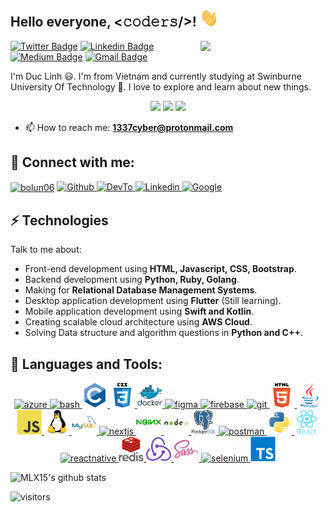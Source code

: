 <h2> Hello everyone, <𝚌𝚘𝚍𝚎𝚛𝚜/>! <img src="https://raw.githubusercontent.com/ABSphreak/ABSphreak/master/gifs/Hi.gif" width="30px"></h2>

<img align='right' src='https://user-images.githubusercontent.com/5713670/87202985-820dcb80-c2b6-11ea-9f56-7ec461c497c3.gif' width='200"'>

[![Twitter Badge](https://img.shields.io/badge/-@MLX151-1ca0f1?style=flat-square&labelColor=1ca0f1&logo=twitter&logoColor=white&link=https://twitter.com/MLX151)](https://twitter.com/MLX151) [![Linkedin Badge](https://img.shields.io/badge/-duclinhdev-blue?style=flat-square&logo=Linkedin&logoColor=white&link=https://www.linkedin.com/in/duclinhdev/)](https://www.linkedin.com/in/duclinhdev/) [![Medium Badge](https://img.shields.io/badge/-@duclinhdev-03a57a?style=flat-square&labelColor=000000&logo=Medium&link=https://medium.com/@duclinhdev/)](https://medium.com/duc-linh-dev)
[![Gmail Badge](https://img.shields.io/badge/-cnttclc2001@gmail.com-c14438?style=flat-square&logo=Gmail&logoColor=white&link=mailto:cnttclc2001@gmail.com)](mailto:cnttclc2001@gmail.com)

I'm Duc Linh 😃. I'm from Vietnam and currently studying at Swinburne University Of Technology 🏫. I love to explore and learn about new things.

<p align="center">
  <img src="https://user-images.githubusercontent.com/627794/87238756-a790f700-c3d4-11ea-9946-ae4c19fbb831.gif" width="140">
  <img src="https://user-images.githubusercontent.com/627794/87238688-cd69cc00-c3d3-11ea-99f4-812dfd665b38.gif" width="180">
  <img src="https://user-images.githubusercontent.com/627794/87238855-1589ee00-c3d6-11ea-8602-36c8c6cad686.gif" width="170">
</p>

- 📫 How to reach me: **1337cyber@protonmail.com**

## 💬 Connect with me:
<p align="left">
<a href="https://fb.com/NguyenDucLinhcntt" target="blank"><img align="center" src="https://raw.githubusercontent.com/rahuldkjain/github-profile-readme-generator/master/src/images/icons/Social/facebook.svg" alt="bolun06" height="30" width="40" /></a>

<a href="https://github.com/MXL15">
    <img src="https://www.vectorlogo.zone/logos/github/github-tile.svg" alt="Github" height="30" width="30">
</a>
  
<a href="https://dev.to/duclinhdev">
    <img src="https://www.vectorlogo.zone/logos/devto/devto-icon.svg" alt="DevTo" height="30" width="30">
</a>
	
<a href="https://www.linkedin.com/in/duclinhdev/">
    <img src="https://www.vectorlogo.zone/logos/linkedin/linkedin-icon.svg" alt="Linkedin" height="30" width="30">
</a>
  
<a href="mailto:bestdeptrai123@gmail.com">
    <img src="https://www.vectorlogo.zone/logos/google/google-icon.svg" alt="Google" height="30" width="30">
</a>
</p>

## ⚡ Technologies
Talk to me about:
- Front-end development using **HTML, Javascript, CSS, Bootstrap**.
- Backend development using **Python, Ruby, Golang**.
- Making for **Relational Database Management Systems**.
- Desktop application development using **Flutter** (Still learning).
- Mobile application development using **Swift and Kotlin**.
- Creating scalable cloud architecture using **AWS Cloud**.
- Solving Data structure and algorithm questions in **Python and C++**.
 
## 🎯 Languages and Tools:
<p align="center"> <a href="https://azure.microsoft.com/en-in/" target="_blank"> <img src="https://www.vectorlogo.zone/logos/microsoft_azure/microsoft_azure-icon.svg" alt="azure" width="40" height="40"/> </a> <a href="https://www.gnu.org/software/bash/" target="_blank"> <img src="https://www.vectorlogo.zone/logos/gnu_bash/gnu_bash-icon.svg" alt="bash" width="40" height="40"/> </a> <a href="https://www.cprogramming.com/" target="_blank"> <img src="https://raw.githubusercontent.com/devicons/devicon/master/icons/c/c-original.svg" alt="c" width="40" height="40"/> </a> <a href="https://www.w3schools.com/css/" target="_blank"> <img src="https://raw.githubusercontent.com/devicons/devicon/master/icons/css3/css3-original-wordmark.svg" alt="css3" width="40" height="40"/> </a> <a href="https://www.docker.com/" target="_blank"> <img src="https://raw.githubusercontent.com/devicons/devicon/master/icons/docker/docker-original-wordmark.svg" alt="docker" width="40" height="40"/> </a> <a href="https://www.figma.com/" target="_blank"> <img src="https://www.vectorlogo.zone/logos/figma/figma-icon.svg" alt="figma" width="40" height="40"/> </a> <a href="https://firebase.google.com/" target="_blank"> <img src="https://www.vectorlogo.zone/logos/firebase/firebase-icon.svg" alt="firebase" width="40" height="40"/> </a> <a href="https://git-scm.com/" target="_blank"> <img src="https://www.vectorlogo.zone/logos/git-scm/git-scm-icon.svg" alt="git" width="40" height="40"/> </a> <a href="https://www.w3.org/html/" target="_blank"> <img src="https://raw.githubusercontent.com/devicons/devicon/master/icons/html5/html5-original-wordmark.svg" alt="html5" width="40" height="40"/> </a> <a href="https://www.java.com" target="_blank"> <img src="https://raw.githubusercontent.com/devicons/devicon/master/icons/java/java-original.svg" alt="java" width="40" height="40"/> </a> <a href="https://developer.mozilla.org/en-US/docs/Web/JavaScript" target="_blank"> <img src="https://raw.githubusercontent.com/devicons/devicon/master/icons/javascript/javascript-original.svg" alt="javascript" width="40" height="40"/> </a> <a href="https://www.linux.org/" target="_blank"> <img src="https://raw.githubusercontent.com/devicons/devicon/master/icons/linux/linux-original.svg" alt="linux" width="40" height="40"/> </a> <a href="https://www.mysql.com/" target="_blank"> <img src="https://raw.githubusercontent.com/devicons/devicon/master/icons/mysql/mysql-original-wordmark.svg" alt="mysql" width="40" height="40"/> </a> <a href="https://nextjs.org/" target="_blank"> <img src="https://cdn.worldvectorlogo.com/logos/nextjs-3.svg" alt="nextjs" width="40" height="40"/> </a> <a href="https://www.nginx.com" target="_blank"> <img src="https://raw.githubusercontent.com/devicons/devicon/master/icons/nginx/nginx-original.svg" alt="nginx" width="40" height="40"/> </a> <a href="https://nodejs.org" target="_blank"> <img src="https://raw.githubusercontent.com/devicons/devicon/master/icons/nodejs/nodejs-original-wordmark.svg" alt="nodejs" width="40" height="40"/> </a> <a href="https://www.postgresql.org" target="_blank"> <img src="https://raw.githubusercontent.com/devicons/devicon/master/icons/postgresql/postgresql-original-wordmark.svg" alt="postgresql" width="40" height="40"/> </a> <a href="https://postman.com" target="_blank"> <img src="https://www.vectorlogo.zone/logos/getpostman/getpostman-icon.svg" alt="postman" width="40" height="40"/> </a> <a href="https://www.python.org" target="_blank"> <img src="https://raw.githubusercontent.com/devicons/devicon/master/icons/python/python-original.svg" alt="python" width="40" height="40"/> </a> <a href="https://reactjs.org/" target="_blank"> <img src="https://raw.githubusercontent.com/devicons/devicon/master/icons/react/react-original-wordmark.svg" alt="react" width="40" height="40"/> </a> <a href="https://reactnative.dev/" target="_blank"> <img src="https://reactnative.dev/img/header_logo.svg" alt="reactnative" width="40" height="40"/> </a> <a href="https://redis.io" target="_blank"> <img src="https://raw.githubusercontent.com/devicons/devicon/master/icons/redis/redis-original-wordmark.svg" alt="redis" width="40" height="40"/> </a> <a href="https://redux.js.org" target="_blank"> <img src="https://raw.githubusercontent.com/devicons/devicon/master/icons/redux/redux-original.svg" alt="redux" width="40" height="40"/> </a> <a href="https://sass-lang.com" target="_blank"> <img src="https://raw.githubusercontent.com/devicons/devicon/master/icons/sass/sass-original.svg" alt="sass" width="40" height="40"/> </a> <a href="https://www.selenium.dev" target="_blank"> <img src="https://raw.githubusercontent.com/detain/svg-logos/780f25886640cef088af994181646db2f6b1a3f8/svg/selenium-logo.svg" alt="selenium" width="40" height="40"/> </a> <a href="https://www.typescriptlang.org/" target="_blank"> <img src="https://raw.githubusercontent.com/devicons/devicon/master/icons/typescript/typescript-original.svg" alt="typescript" width="40" height="40"/> </a> </p>

![MLX15's github stats](https://github-readme-stats.vercel.app/api?username=MLX15&hide=["issues"]&show_icons=true)

![visitors](https://visitor-badge.glitch.me/badge?page_id=MLX15.MLX15)
